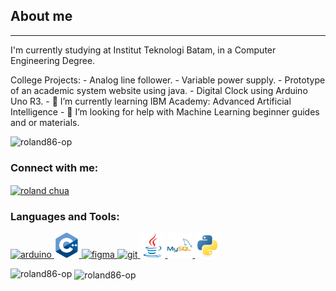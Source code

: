 ## About me

<!--
**roland86-op/roland86-op** is a ✨ _special_ ✨ repository because its `README.md` (this file) appears on your GitHub profile.

Here are some ideas to get you started:

- 🔭 I’m currently working on ...
- 🌱 I’m currently learning Machine Learning
- 👯 I’m looking to collaborate on ...
- 🤔 I’m looking for help with Machine Learning beginner guides and or materials.
- 💬 Ask me about ...
- 📫 How to reach me: ...
- 😄 Pronouns: ...
- ⚡ Fun fact: ...
-->

<hr>
  <p>
    I'm currently studying at Institut Teknologi Batam, in a Computer Engineering Degree.
  </p>
  College Projects:
  - Analog line follower.
  - Variable power supply.
  - Prototype of an academic system website using java.
  - Digital Clock using Arduino Uno R3.
<break>
- 🌱 I’m currently learning IBM Academy: Advanced Artificial Intelligence
- 🤔 I’m looking for help with Machine Learning beginner guides and or materials.

<br>
<p align="left"> <img src="https://komarev.com/ghpvc/?username=roland86-op&label=Profile%20views&color=0e75b6&style=flat" alt="roland86-op" /> </p>

<h3 align="left">Connect with me:</h3>
<p align="left">
<a href="https://linkedin.com/in/roland chua" target="blank"><img align="center" src="https://raw.githubusercontent.com/rahuldkjain/github-profile-readme-generator/master/src/images/icons/Social/linked-in-alt.svg" alt="roland chua" height="30" width="40" /></a>
</p>

<h3 align="left">Languages and Tools:</h3>
<p align="left"> <a href="https://www.arduino.cc/" target="_blank" rel="noreferrer"> <img src="https://cdn.worldvectorlogo.com/logos/arduino-1.svg" alt="arduino" width="40" height="40"/> </a> <a href="https://www.w3schools.com/cpp/" target="_blank" rel="noreferrer"> <img src="https://raw.githubusercontent.com/devicons/devicon/master/icons/cplusplus/cplusplus-original.svg" alt="cplusplus" width="40" height="40"/> </a> <a href="https://www.figma.com/" target="_blank" rel="noreferrer"> <img src="https://www.vectorlogo.zone/logos/figma/figma-icon.svg" alt="figma" width="40" height="40"/> </a> <a href="https://git-scm.com/" target="_blank" rel="noreferrer"> <img src="https://www.vectorlogo.zone/logos/git-scm/git-scm-icon.svg" alt="git" width="40" height="40"/> </a> <a href="https://www.java.com" target="_blank" rel="noreferrer"> <img src="https://raw.githubusercontent.com/devicons/devicon/master/icons/java/java-original.svg" alt="java" width="40" height="40"/> </a> <a href="https://www.mysql.com/" target="_blank" rel="noreferrer"> <img src="https://raw.githubusercontent.com/devicons/devicon/master/icons/mysql/mysql-original-wordmark.svg" alt="mysql" width="40" height="40"/> </a> <a href="https://www.python.org" target="_blank" rel="noreferrer"> <img src="https://raw.githubusercontent.com/devicons/devicon/master/icons/python/python-original.svg" alt="python" width="40" height="40"/> </a> </p>

<p><img align="left" src="https://github-readme-stats.vercel.app/api/top-langs?username=roland86-op&show_icons=true&locale=en&layout=compact" alt="roland86-op" /></p>

<p>&nbsp;<img align="center" src="https://github-readme-stats.vercel.app/api?username=roland86-op&show_icons=true&locale=en" alt="roland86-op" /></p>
